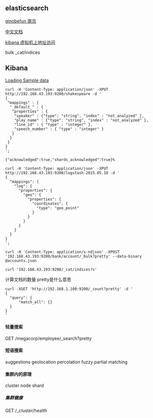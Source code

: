 ## elasticsearch

[ginobefun 南京](http://ginobefunny.com/categories/Elasticsearch/)

[中文文档](https://elasticsearch.cn/book/elasticsearch_definitive_guide_2.x/running-elasticsearch.html)

[kibana 虚拟机上地址访问](http://192.168.33.10:5601)

  bulk
  _cat/indices

## Kibana

[Loading Sample data](https://www.elastic.co/guide/en/kibana/current/tutorial-load-dataset.html)

    curl -H 'Content-Type: application/json' -XPUT http://192.168.43.193:9200/shakespeare -d '
    {
     "mappings" : {
      "_default_" : {
       "properties" : {
        "speaker" : {"type": "string", "index" : "not_analyzed" },
        "play_name" : {"type": "string", "index" : "not_analyzed" },
        "line_id" : { "type" : "integer" },
        "speech_number" : { "type" : "integer" }
       }
      }
     }
    }
    ';

    {"acknowledged":true,"shards_acknowledged":true}%

    curl -H 'Content-Type: application/json' -XPUT http://192.168.43.193:9200/logstash-2015.05.18 -d '
    {
      "mappings": {
        "log": {
          "properties": {
            "geo": {
              "properties": {
                "coordinates": {
                  "type": "geo_point"
                }
              }
            }
          }
        }
      }
    }
    ';

    curl -H 'Content-Type: application/x-ndjson' -XPOST '192.168.43.193:9200/bank/account/_bulk?pretty' --data-binary @accounts.json

    curl '192.168.43.193:9200/_cat/indices?v'

计算文档的数量 pretty是什么意思

    curl -XGET 'http://192.168.1.100:9200/_count?pretty' -d '
    {
      "query": {
          "match_all": {}
      }
    }
    '    

#### 轻量搜索

GET /megacorp/employee/_search?pretty

#### 短语搜索


suggestions geolocation percolation fuzzy partial matching

#### 集群内的原理

cluster node shard

##### 集群健康

GET /_cluster/health